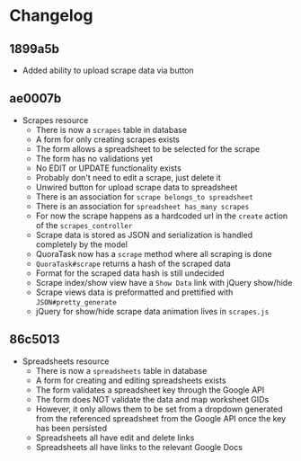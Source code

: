 # Changelog

## 1899a5b
- Added ability to upload scrape data via button

## ae0007b
- Scrapes resource
    * There is now a `scrapes` table in database
    * A form for only creating scrapes exists
    * The form allows a spreadsheet to be selected for the scrape
    * The form has no validations yet
    * No EDIT or UPDATE functionality exists
    * Probably don't need to edit a scrape, just delete it
    * Unwired button for upload scrape data to spreadsheet
    * There is an association for `scrape belongs_to spreadsheet`
    * There is an association for `spreadsheet has_many scrapes`
    * For now the scrape happens as a hardcoded url in the `create` action of the `scrapes_controller`
    * Scrape data is stored as JSON and serialization is handled completely by the model
    * QuoraTask now has a `scrape` method where all scraping is done
    * `QuoraTask#scrape` returns a hash of the scraped data
    * Format for the scraped data hash is still undecided
    * Scrape index/show view have a `Show Data` link with jQuery show/hide
    * Scrape views data is preformatted and prettified with `JSON#pretty_generate`
    * jQuery for show/hide scrape data animation lives in `scrapes.js`

## 86c5013
- Spreadsheets resource
    * There is now a `spreadsheets` table in database
    * A form for creating and editing spreadsheets exists
    * The form validates a spreadsheet key through the Google API
    * The form does NOT validate the data and map worksheet GIDs
    * However, it only allows them to be set from a dropdown generated from the referenced spreadsheet from the Google API once the key has been persisted
    * Spreadsheets all have edit and delete links
    * Spreadsheets all have links to the relevant Google Docs